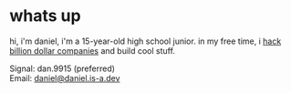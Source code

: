 # whats up
hi, i'm daniel, i'm a 15-year-old high school junior. in my free time, i [hack billion dollar companies](https://hackerone.com/daniel) and build cool stuff.

Signal: dan.9915 (preferred)<br>
Email: daniel@daniel.is-a.dev<br>
